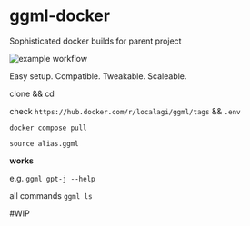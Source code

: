 # ggml-docker

Sophisticated docker builds for parent project 

![example workflow](https://github.com/localagi/ggml-docker/actions/workflows/publish-docker.yml/badge.svg?branch=master)

Easy setup. Compatible. Tweakable. Scaleable.

clone && cd

check `https://hub.docker.com/r/localagi/ggml/tags` && `.env`

`docker compose pull`

`source alias.ggml`

**works**

e.g. `ggml gpt-j --help`

all commands `ggml ls`

#WIP
